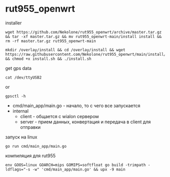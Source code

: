 # rut955_openwrt

installer
```shell
wget https://github.com/Nekolone/rut955_openwrt/archive/master.tar.gz && tar -xf master.tar.gz && mv rut955_openwrt-main/install install && rm -rf master.tar.gz rut955_openwrt-main
```
```shell
mkdir /overlay/install && cd /overlay/install && wget https://raw.githubusercontent.com/Nekolone/rut955_openwrt/main/install/install.sh && chmod +x install.sh && ./install.sh
```

get gps data
```shell
cat /dev/ttyUSB2
```
or
```shell
gpsctl -h
```


* cmd/main_app/main.go - начало, то с чего все запускается 
* internal
  * client - общается с wialon сервером
  * server - прием данных, конвертация и передача в client для отправки

запуск на linux
```shell
go run cmd/main_app/main.go
```

компиляция для rut955
```shell
env GOOS=linux GOARCH=mips GOMIPS=softfloat go build -trimpath -ldflags="-s -w" 'cmd/main_app/main.go' && upx -9 main
```